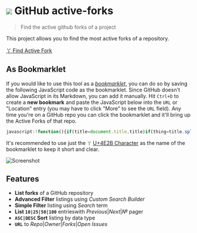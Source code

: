 # ![](https://github.githubassets.com/favicons/favicon.svg) GitHub active-forks

> Find the active github forks of a project

This project allows you to find the most active forks of a repository.

[丫 Find Active Fork](https://quentiumyt.github.io/active-forks/index.html)

## As Bookmarklet

If you would like to use this tool as a [_bookmarklet_](https://en.wikipedia.org/wiki/Bookmarklet),
you can do so by saving the following JavaScript code as the bookmarklet.
Since GitHub doesn't allow JavaScript in its Markdown, you can add it manually.
Hit `Ctrl+D` to create a **new bookmark** and paste the JavaScript below into the `URL`
or "Location" entry (you may have to click "More" to see the `URL` field).
Any time you're on a GitHub repo you can click the bookmarklet
and it'll bring up the Active Forks of that repo.

```javascript
javascript:!function(){if(title=document.title,title)if(thing=title.split(/(GitHub\s-\s)*([^:]*)/)[2],thing){var t="https://quentiumyt.github.io/active-forks/index.html#"+thing;window.open(t)}else window.alert("Not%20a%20valid%20GitHub%20page")}();
```

It's recommended to use just the `丫` [U+4E2B Character](https://unicode-table.com/en/4E2B/) as the name of the bookmarklet to keep it short and clear.

![Screenshot](screenshot.png "Active Forks in action")

## Features
- **List forks** of a GitHub repository
- **Advanced Filter** listings using _Custom Search Builder_
- **Simple Filter** listing using _Search_ term
- **List `10|25|50|100`** entrieswith _Previous_|_Next_|_&numero;_ pager
- **`ASC|DESC` Sort** listing by data type
- **`URL`** to _Repo_|_Owner_|_Forks_|_Open Issues_

